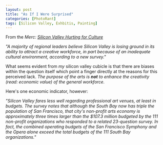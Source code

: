 ```yaml
---
layout: post
title: "As If I Were Surprised"
categories: [PhotoRant]
tags: [Silicon Valley, Exhbitis, Painting]
---
```

From the <cite>Merc:</cite> <a href="http://www.mercurynews.com/mld/mercurynews/news/local/states/california/the_valley/12841155.htm"><cite>Silicon Valley Hurting for Culture</cite></a>

<i>"A majority of regional leaders believe Silicon Valley is losing ground in its ability to attract a creative workforce, in part because of an inadequate cultural environment, according to a new survey."</i>

What seems evident from <i>my</i> silicon valley cubicle is that there are biases within the question itself which point a finger directly at the reasons for this perceived lack. <i>The purpose of the arts is <b>not</b> to enhance the creativity (read: economic value) of the general workforce.</i>

<!--more-->
Here's one economic indicator, however:

<i>"Silicon Valley fares less well regarding professional art venues, at least in budgets. The survey notes that although the South Bay now has triple the population of San Francisco, that city's non-profit arts economy is approximately three times larger than the $107.3 million budgeted by the 111 non-profit organizations who responded to a related 23-question survey. In fact, the combined operating budgets of the San Francisco Symphony and the Opera alone exceed the total budgets of the 111 South Bay organizations."</i>
